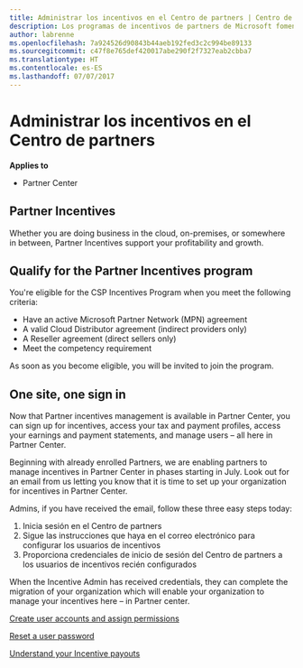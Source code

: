 ```yaml
---
title: Administrar los incentivos en el Centro de partners | Centro de partners
description: Los programas de incentivos de partners de Microsoft fomentan la rentabilidad y el crecimiento
author: labrenne
ms.openlocfilehash: 7a924526d90843b44aeb192fed3c2c994be89133
ms.sourcegitcommit: c47f8e765def420017abe290f2f7327eab2cbba7
ms.translationtype: HT
ms.contentlocale: es-ES
ms.lasthandoff: 07/07/2017
---
```

# <a name="manage-your-incentives-in-partner-center"></a>Administrar los incentivos en el Centro de partners 

**Applies to**

-  Partner Center

## <a name="partner-incentives"></a>Partner Incentives 

Whether you are doing business in the cloud, on-premises, or somewhere in between, Partner Incentives support your profitability and growth.

## <a name="qualify-for-the-partner-incentives-program"></a>Qualify for the Partner Incentives program

You're eligible for the CSP Incentives Program when you meet the following criteria:

-   Have an active Microsoft Partner Network (MPN) agreement 
-   A valid Cloud Distributor agreement (indirect providers only)
-   A Reseller agreement (direct sellers only)
-   Meet the competency requirement

As soon as you become eligible, you will be invited to join the program.

## <a name="one-site-one-sign-in"></a>One site, one sign in

Now that Partner incentives management is available in Partner Center, you can sign up for incentives, access your tax and payment profiles, access your earnings and payment statements, and manage users – all here in Partner Center. 

Beginning with already enrolled Partners, we are enabling partners to manage incentives in Partner Center in phases starting in July. Look out for an email from us letting you know that it is time to set up your organization for incentives in Partner Center. 

Admins, if you have received the email, follow these three easy steps today:

1.  Inicia sesión en el Centro de partners 
2.  Sigue las instrucciones que haya en el correo electrónico para configurar los usuarios de incentivos 
3.  Proporciona credenciales de inicio de sesión del Centro de partners a los usuarios de incentivos recién configurados

When the Incentive Admin has received credentials, they can complete the migration of your organization which will enable your organization to manage your incentives here – in Partner center.


[Create user accounts and assign permissions](create-user-accounts-and-set-permissions.md)

[Reset a user password](reset-a-user-password.md)

[Understand your Incentive payouts](understand-incentive-payouts.md)

